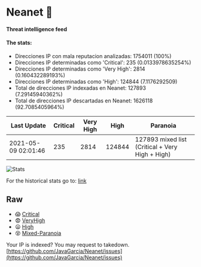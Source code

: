 # Neanet :hocho:
#### Threat intelligence feed
#### The stats:

- Direcciones IP con mala reputacion analizadas: 1754011 (100%)
- Direcciones IP determinadas como 'Critical':  235 (0.0133978635254%)
- Direcciones IP determinadas como 'Very High':  2814 (0.160432289193%)
- Direcciones IP determinadas como 'High':  124844 (7.1176292509)
- Total de direcciones IP indexadas en Neanet:  127893 (7.29145940362%)
- Total de direcciones IP descartadas en Neanet:  1626118 (92.7085405964%)

| Last Update | Critical | Very High | High | Paranoia |
| --- | --- | --- | --- | --- |
| 2021-05-09 02:01:46 | 235 | 2814 | 124844 | 127893 mixed list (Critical + Very High + High)|

![Stats](https://docs.google.com/spreadsheets/d/e/2PACX-1vSnaNMIXVabIpDJjufMlzH7poXnshF3mgd8Is1g9ytUEzVsP5my4Trn8f-xkoLLQ38xpL3HtmUexLo6/pubchart?oid=501124687&format=image)

For the historical stats go to: [link](/stats.csv)
## Raw
- :scream: [Critical](https://raw.githubusercontent.com/JavaGarcia/Neanet/master/blacklists/neanet_critical.txt)
- :fearful: [VeryHigh](https://raw.githubusercontent.com/JavaGarcia/Neanet/master/blacklists/neanet_veryHigh.txtt)
- :frowning: [High](https://raw.githubusercontent.com/JavaGarcia/Neanet/master/blacklists/neanet_high.txt)
- :dizzy_face: [Mixed-Paranoia](https://raw.githubusercontent.com/JavaGarcia/Neanet/master/blacklists/neanet_all.txt)


Your IP is indexed? You may request to takedown. [https://github.com/JavaGarcia/Neanet/issues](https://github.com/JavaGarcia/Neanet/issues)






















































































































































































































































































































































































































































































































































































































































































































































































































































































































































































































































































































































































































































































































































































































































































































































































































































































































































































































































































































































































































































































































































































































































































































































































































































































































































































































































































































































































































































































































































































































































































































































































































































































































































































































































































































































































































































































































































































































































































































































































































































































































































































































































































































































































































































































































































































































































































































































































































































































































































































































































































































































































































































































































































































































































































































































































































































































































































































































































































































































































































































































































































































































































































































































































































